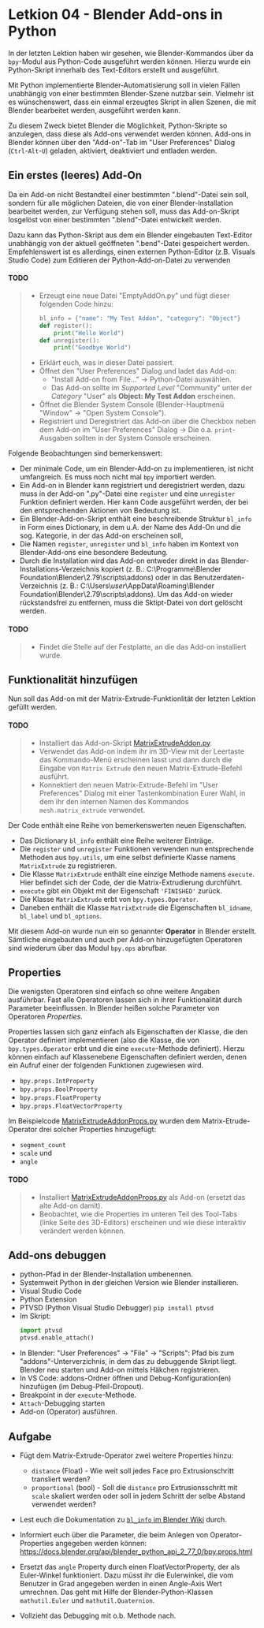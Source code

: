 # Letkion 04 - Blender Add-ons in Python

In der letzten Lektion haben wir gesehen, wie Blender-Kommandos über da `bpy`-Modul aus Python-Code ausgeführt werden können. Hierzu wurde ein Python-Skript innerhalb des Text-Editors erstellt und ausgeführt.

Mit Python implementierte Blender-Automatisierung soll in vielen Fällen unabhängig von einer bestimmten Blender-Szene nutzbar sein. Vielmehr ist es wünschenswert, dass ein einmal erzeugtes Skript in allen Szenen, die mit Blender bearbeitet werden, ausgeführt werden kann. 

Zu diesem Zweck bietet Blender die Möglichkeit, Python-Skripte so anzulegen, dass diese als Add-ons verwendet werden können. Add-ons in Blender können über den "Add-on"-Tab im "User Preferences" Dialog (`Ctrl`-`Alt`-`U`) geladen, aktiviert, deaktiviert und entladen werden.

## Ein erstes (leeres) Add-On

Da ein Add-on nicht Bestandteil einer bestimmten ".blend"-Datei sein soll, sondern für alle möglichen Dateien, die von einer Blender-Installation bearbeitet werden, zur Verfügung stehen soll, muss das Add-on-Skript losgelöst von einer bestimmten ".blend"-Datei entwickelt werden. 

Dazu kann das Python-Skript aus dem ein Blender eingebauten Text-Editor unabhängig von der aktuell geöffneten ".bend"-Datei gespeichert werden. Empfehlenswert ist es allerdings, einen externen Python-Editor (z.B. Visuals Studio Code) zum Editieren der Python-Add-on-Datei zu verwenden

#### TODO
> - Erzeugt eine neue Datei "EmptyAddOn.py" und fügt dieser folgenden Code hinzu: 
>   ```python
>   bl_info = {"name": "My Test Addon", "category": "Object"}
>   def register():
>       print("Hello World")
>   def unregister():
>       print("Goodbye World")
> 
>  - Erklärt euch, was in dieser Datei passiert.
>  - Öffnet den "User Preferences" Dialog und ladet das Add-on:
>    - "Install Add-on from File..." -> Python-Datei auswählen.
>    - Das Add-on sollte im  _Supported Level_ "Community" unter der _Category_ "User" als **Object: My Test Addon** erscheinen.
>  - Öffnet die Blender System Console (Blender-Hauptmenü "Window" -> "Open System Console").
>  - Registriert und Deregistriert das Add-on über die Checkbox neben dem Add-on im "User Preferences" Dialog -> Die o.a. `print`-Ausgaben sollten in der System Console erscheinen.

Folgende Beobachtungen sind bemerkenswert:

- Der minimale Code, um ein Blender-Add-on zu implementieren, ist nicht umfangreich. Es muss noch nicht mal `bpy` importiert werden.
- Ein Add-on in Blender kann registriert und deregistriert werden, dazu muss in der Add-on ".py"-Datei eine `register` und eine `unregister` Funktion definiert werden. Hier kann Code ausgeführt werden, der bei den entsprechenden Aktionen von Bedeutung ist. 
- Ein Blender-Add-on-Skript enthält eine beschreibende Struktur `bl_info` in Form eines Dictionary, in dem u.A. der Name des Add-On und die sog. Kategorie, in der das Add-on erscheinen soll, 
- Die Namen `register`, `unregister` und `bl_info` haben im Kontext von Blender-Add-ons eine besondere Bedeutung.
- Durch die Installation wird das Add-on entweder direkt in das  Blender-Installations-Verzeichnis kopiert (z. B.: C:\Programme\Blender Foundation\Blender\2.79\scripts\addons) oder in das Benutzerdaten-Verzeichnis (z. B.: C:\Users\\_user_\AppData\Roaming\Blender Foundation\Blender\2.79\scripts\addons). Um das Add-on wieder rückstandsfrei zu entfernen, muss die Sktipt-Datei von dort gelöscht werden.

#### TODO
> - Findet die Stelle auf der Festplatte, an die das Add-on installiert wurde.



## Funktionalität hinzufügen

Nun soll das Add-on mit der Matrix-Extrude-Funktionlität der letzten Lektion gefüllt werden.

#### TODO
> - Installiert das Add-on-Skript [MatrixExtrudeAddon.py](MatrixExtrudeAddon.py).
> - Verwendet das Add-on indem ihr im 3D-View mit der Leertaste das Kommando-Menü erscheinen lasst und dann durch die Eingabe von `Matrix Extrude` den neuen Matrix-Extrude-Befehl ausführt.
> - Konnektiert den neuen Matrix-Extrude-Befehl im "User Preferences" Dialog mit einer Tastenkombination Eurer Wahl, in dem ihr den internen Namen des Kommandos `mesh.matrix_extrude` verwendet.

Der Code enthält eine Reihe von bemerkenswerten neuen Eigenschaften.

- Das Dictionary `bl_info` enthält eine Reihe weiterer Einträge.
- Die `register` und `unregister` Funktionen verwenden nun entsprechende Methoden aus `bpy.utils`, um eine selbst definierte Klasse namens `MatrixExtrude` zu registrieren.
- Die Klasse `MatrixExtrude` enthält eine einzige Methode namens `execute`. Hier befindet sich der Code, der die Matrix-Extrudierung durchführt.
- `execute` gibt ein Objekt mit der Eigenschaft `'FINISHED'` zurück.
- Die Klasse  `MatrixExtrude` erbt von `bpy.types.Operator`.
- Daneben enthält die Klasse `MatrixExtrude` die Eigenschaften `bl_idname`, `bl_label` und `bl_options`.

Mit diesem Add-on wurde nun ein so genannter **Operator** in Blender erstellt. Sämtliche eingebauten und auch per Add-on hinzugefügten Operatoren sind wiederum über das Modul `bpy.ops` abrufbar.


## Properties

Die wenigsten Operatoren sind einfach so ohne weitere Angaben ausführbar. Fast alle Operatoren lassen sich in ihrer Funktionalität durch Parameter beeinflussen. In Blender heißen solche Parameter von Operatoren _Properties_.

Properties lassen sich ganz einfach als Eigenschaften der Klasse, die den Operator definiert implementieren (also die Klasse, die von `bpy.types.Operator` erbt und die eine `execute`-Methode definiert). Hierzu können einfach auf Klassenebene Eigenschaften definiert werden, denen ein Aufruf einer der folgenden Funktionen zugewiesen wird.

 - `bpy.props.IntProperty`
 - `bpy.props.BoolProperty`
 - `bpy.props.FloatProperty`
 - `bpy.props.FloatVectorProperty`

Im Beispielcode [MatrixExtrudeAddonProps.py](MatrixExtrudeAddonProps.py) wurden dem Matrix-Etrude-Operator drei solcher Properties hinzugefügt:
- `segment_count` 
- `scale` und
- `angle`

#### TODO
> - Installiert [MatrixExtrudeAddonProps.py](MatrixExtrudeAddonProps.py) als Add-on (ersetzt das alte Add-on damit). 
> - Beobachtet, wie die Properties im unteren Teil des Tool-Tabs (linke Seite des 3D-Editors) erscheinen und wie diese interaktiv verändert werden können.


## Add-ons debuggen

- python-Pfad in der Blender-Installation umbenennen.
- Systemweit Python in der gleichen Version wie Blender installieren.
- Visual Studio Code
- Python Extension
- PTVSD (Python Visual Studio Debugger) `pip install ptvsd`
- Im Skript:
  ```python
  import ptvsd
  ptvsd.enable_attach()
  ```
- In Blender: "User Preferences" -> "File" -> "Scripts": Pfad bis zum "addons"-Unterverzichnis, in dem das zu debuggende Skript liegt. Blender neu starten und Add-on mittels Häkchen registrieren.
- In VS Code: addons-Ordner öffnen und Debug-Konfiguration(en) hinzufügen (im Debug-Pfeil-Dropout).
- Breakpoint in der `execute`-Methode. 
- `Attach`-Debugging starten
- Add-on (Operator) ausführen.

## Aufgabe

- Fügt dem Matrix-Extrude-Operator zwei weitere Properties hinzu:
  - `distance` (Float) - Wie weit soll jedes Face pro Extrusionschritt transliert werden?
  - `proportional` (bool) - Soll die `distance` pro Extrusionsschritt mit `scale` skaliert werden oder soll in jedem Schritt der selbe Abstand verwendet werden?

- Lest euch die Dokumentation zu [`bl_info` im Blender Wiki](https://wiki.blender.org/wiki/Process/Addons/Guidelines/metainfo) durch.

- Informiert euch über die Parameter, die beim Anlegen von Operator-Properties angegeben werden können: https://docs.blender.org/api/blender_python_api_2_77_0/bpy.props.html

- Ersetzt das `angle` Property durch einen FloatVectorProperty, der als Euler-Winkel funktioniert. Dazu müsst ihr die Eulerwinkel, die vom Benutzer in Grad angegeben werden in einen Angle-Axis Wert umrechnen. Das geht mit Hilfe der Blender-Python-Klassen `mathutil.Euler` und `mathutil.Quaternion`.

- Vollzieht das Debugging mit o.b. Methode nach.
